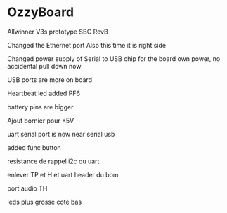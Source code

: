 # OzzyBoard
Allwinner V3s prototype SBC RevB

Changed the Ethernet port 
Also this time it is right side

Changed power supply of Serial to USB chip for the board own power, no accidental pull down now

USB ports are more on board

Heartbeat led added
PF6

battery pins are bigger

Ajout bornier pour +5V

uart serial port is now near serial usb

added func button

resistance de rappel i2c ou uart

enlever TP et H  et uart header du bom




port audio TH

leds plus grosse cote bas
